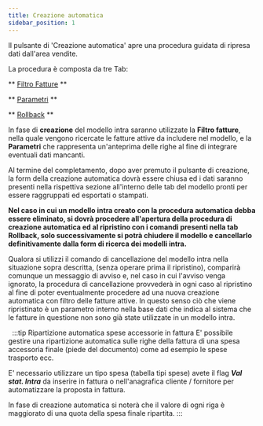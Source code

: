 ```yaml
---
title: Creazione automatica
sidebar_position: 1
---
```


Il pulsante di 'Creazione automatica' apre una procedura guidata di ripresa dati dall'area vendite.

La procedura è composta da tre Tab:

** [Filtro Fatture](/docs/finance-area/declarations/intrastat/automatic-creation-intrastat1/invoices-filter) **

** [Parametri](/docs/finance-area/declarations/intrastat/automatic-creation-intrastat1/parameters) **

** [Rollback](/docs/finance-area/declarations/intrastat/automatic-creation-intrastat1/restore) **

In fase di **creazione** del modello intra saranno utilizzate la **Filtro fatture**, nella quale vengono ricercate le fatture attive da includere nel modello, e la **Parametri** che rappresenta un'anteprima delle righe al fine di integrare eventuali dati mancanti.

Al termine del completamento, dopo aver premuto il pulsante di creazione, la form della creazione automatica dovrà essere chiusa ed i dati saranno presenti nella rispettiva sezione all'interno delle tab del modello pronti per essere raggruppati ed esportati o stampati.

**Nel caso in cui un modello intra creato con la procedura automatica debba essere eliminato, si dovrà procedere all'apertura della procedura di creazione automatica ed al ripristino con i comandi presenti nella tab Rollback, solo successivamente si potrà chiudere il modello e cancellarlo definitivamente dalla form di ricerca dei modelli intra.**

Qualora si utilizzi il comando di cancellazione del modello intra nella situazione sopra descritta, (senza operare prima il ripristino), comparirà comunque un messaggio di avviso e, nel caso in cui l'avviso venga ignorato, la procedura di cancellazione provvederà in ogni caso al ripristino al fine di poter eventualmente procedere ad una nuova creazione automatica con filtro delle fatture attive. In questo senso ciò che viene ripristinato è un parametro interno nella base dati che indica al sistema che le fatture in questione non sono già state utilizzate in un modello intra.

 
:::tip Ripartizione automatica spese accessorie in fattura
E' possibile gestire una ripartizione automatica sulle righe della fattura di una spesa accessoria finale (piede del documento) come ad esempio le spese trasporto ecc.

E' necessario utilizzare un tipo spesa (tabella tipi spese) avete il flag ***Val stat. Intra*** da inserire in fattura o nell'anagrafica cliente / fornitore per automatizzare la proposta in fattura.

In fase di creazione automatica si noterà che il valore di ogni riga è maggiorato di una quota della spesa finale ripartita.
:::





